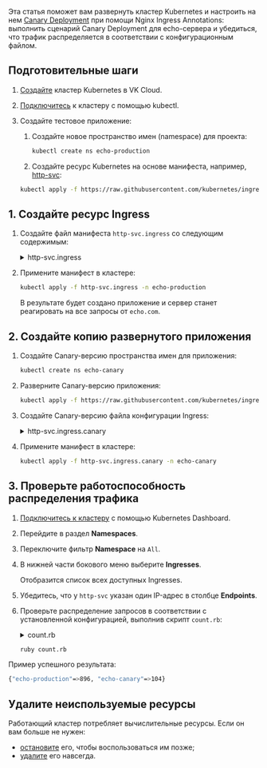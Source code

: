 Эта статья поможет вам развернуть кластер Kubernetes и настроить на нем [Canary Deployment](https://kubernetes.github.io/ingress-nginx/user-guide/nginx-configuration/annotations/#canary) при помощи Nginx Ingress Annotations: выполнить сценарий Canary Deployment для echo-сервера и убедиться, что трафик распределяется в соответствии с конфигурационным файлом.

## Подготовительные шаги

1. [Создайте](/ru/base/k8s/operations/create-cluster/create-webui) кластер Kubernetes в VK Cloud.
1. [Подключитесь](/ru/base/k8s/connect/kubectl) к кластеру с помощью kubectl.
1. Создайте тестовое приложение:

   1. Создайте новое пространство имен (namespace) для проекта:

      ```bash
      kubectl create ns echo-production
      ```

   1. Создайте ресурс Kubernetes на основе манифеста, например, [http-svc](https://raw.githubusercontent.com/kubernetes/ingress-nginx/master/docs/examples/http-svc.yaml):

   ```bash
   kubectl apply -f https://raw.githubusercontent.com/kubernetes/ingress-nginx/master/docs/examples/http-svc.yaml -n echo-production
   ```

## 1. Создайте ресурс Ingress

1. Создайте файл манифеста `http-svc.ingress` со следующим содержимым:

   <details>
    <summary>http-svc.ingress</summary>

   ```yaml
    apiVersion: extensions/v1beta1
    kind: Ingress
    metadata:
      name: http-svc
      annotations:
        kubernetes.io/ingress.class: nginx
    spec:
      rules:
      - host: echo.com
        http:
          paths:
          - backend:
              serviceName: http-svc
              servicePort: 80
    ```

   </details>

1. Примените манифест в кластере:

   ```bash
   kubectl apply -f http-svc.ingress -n echo-production
   ```

   В результате будет создано приложение и сервер станет реагировать на все запросы от `echo.com`.

## 2. Создайте копию развернутого приложения

1. Создайте Canary-версию пространства имен для приложения:

   ```bash
   kubectl create ns echo-canary
   ```

1. Разверните Canary-версию приложения:

   ```bash
   kubectl apply -f https://raw.githubusercontent.com/kubernetes/ingress-nginx/master/docs/examples/http-svc.yaml -n echo-canary
   ```

1. Создайте Canary-версию файла конфигурации Ingress:

   <details>
    <summary>http-svc.ingress.canary</summary>

   ```yaml
   apiVersion: extensions/v1beta1
   kind: Ingress
   metadata:
     name: http-svc
     annotations:
       kubernetes.io/ingress.class: nginx
       nginx.ingress.kubernetes.io/canary: "true"
       nginx.ingress.kubernetes.io/canary-weight: "10"
   spec:
     rules:
     - host: echo.com
       http:
         paths:
         - backend:
             serviceName: http-svc
             servicePort: 80
   ```

   Расшифровка некоторых параметров:

   - `nginx.ingress.kubernetes.io/canary: "true"` — Kubernetes не будет рассматривать этот Ingress как самостоятельный и пометит его как Canary, связав с основным Ingress.
   - `nginx.ingress.kubernetes.io/canary-weight: "10"` — на Canary будет приходиться примерно 10% всех запросов.

   </details>

1. Примените манифест в кластере:

   ```bash
   kubectl apply -f http-svc.ingress.canary -n echo-canary
   ```

## 3. Проверьте работоспособность распределения трафика

1. [Подключитесь к кластеру](../../../connect/k8s-dashboard/) с помощью Kubernetes Dashboard.
1. Перейдите в раздел **Namespaces**.
1. Переключите фильтр **Namespace** на `All`.
1. В нижней части бокового меню выберите **Ingresses**.

   Отобразится список всех доступных Ingresses.

1. Убедитесь, что у `http-svc` указан один IP-адрес в столбце **Endpoints**.
1. Проверьте распределение запросов в соответствии с установленной конфигурацией, выполнив скрипт `count.rb`:

   <details>
    <summary>count.rb</summary>

   ```ruby
   counts = Hash.new(0)
   1000.times do
     output = \`curl -s -H "Host: echo.com" http://<внешний_ip_адрес> | grep 'pod namespace'\`
     counts[output.strip.split.last] += 1
   end
   puts counts
   ```

   </details>

   ```bash
   ruby count.rb
   ```

Пример успешного результата:

```bash
{"echo-production"=>896, "echo-canary"=>104}
```

## Удалите неиспользуемые ресурсы

Работающий кластер потребляет вычислительные ресурсы. Если он вам больше не нужен:

- [остановите](../../../service-management/manage-cluster#zapustit_ili_ostanovit_klaster) его, чтобы воспользоваться им позже;
- [удалите](../../../service-management/manage-cluster#udalit_klaster) его навсегда.
